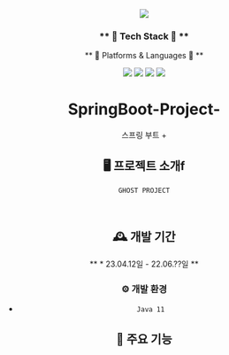 <div align=center>
	<img src="https://capsule-render.vercel.app/api?type=waving&color=auto&height=200&section=header&text=McDonald%20Github!&fontSize=90" />	
</div>
<div align=center>
	<h3>** 🦴 Tech Stack 🦴 **</h3>
	<p> ** 🙆 Platforms & Languages 🙆 ** </p>
<img src="https://img.shields.io/badge/MySQL-3776AB?style=for-the-badge&logo=MySQL&logoColor=white">
<img src="https://img.shields.io/badge/Python-3776AB?style=for-the-badge&logo=Python&logoColor=white">
<img src="https://img.shields.io/badge/springboot-3776AB?style=for-the-badge&logo=springboot&logoColor=white">
<img src="https://img.shields.io/badge/javascript-F7DF1E?style=for-the-badge&logo=javascript&logoColor=black">
	
# SpringBoot-Project-
스프링 부트 + 
	



## 🖥️ 프로젝트 소개f
	GHOST PROJECT
<br>

## 🕰️ 개발 기간
** * 23.04.12일 - 22.06.??일 **
	
### ⚙️ 개발 환경
- `Java 11`
	
## 📌 주요 기능
